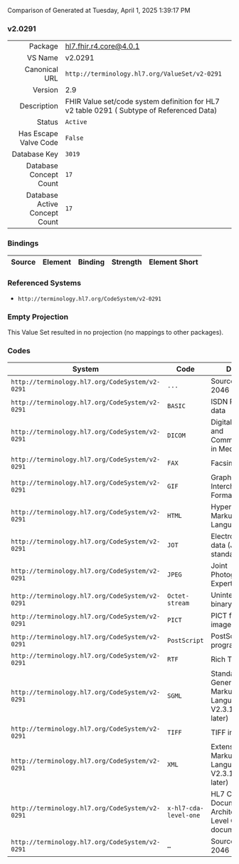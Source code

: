 Comparison of 
Generated at Tuesday, April 1, 2025 1:39:17 PM

### v2.0291

|      |     |
| ---: | --- |
| Package | hl7.fhir.r4.core@4.0.1 |
| VS Name | v2.0291 |
| Canonical URL | `http://terminology.hl7.org/ValueSet/v2-0291` |
| Version | 2.9 |
| Description | FHIR Value set/code system definition for HL7 v2 table 0291 ( Subtype of Referenced Data) |
| Status | `Active` |
| Has Escape Valve Code | `False` |
| Database Key | `3019` |
| Database Concept Count | `17` |
| Database Active Concept Count | `17` |
### Bindings

| Source | Element | Binding | Strength | Element Short |
| ------ | ------- | ------- | -------- | ------------- |

### Referenced Systems

* `http://terminology.hl7.org/CodeSystem/v2-0291`
### Empty Projection

This Value Set resulted in no projection (no mappings to other packages).

### Codes

| System | Code | Display |
| ------ | ---- | ------- |
| `http://terminology.hl7.org/CodeSystem/v2-0291` | `...` | Source RFC 2046 |
| `http://terminology.hl7.org/CodeSystem/v2-0291` | `BASIC` | ISDN PCM audio data |
| `http://terminology.hl7.org/CodeSystem/v2-0291` | `DICOM` | Digital Imaging and Communications in Medicine |
| `http://terminology.hl7.org/CodeSystem/v2-0291` | `FAX` | Facsimile data |
| `http://terminology.hl7.org/CodeSystem/v2-0291` | `GIF` | Graphics Interchange Format |
| `http://terminology.hl7.org/CodeSystem/v2-0291` | `HTML` | Hypertext Markup Language |
| `http://terminology.hl7.org/CodeSystem/v2-0291` | `JOT` | Electronic ink data (Jot 1.0 standard) |
| `http://terminology.hl7.org/CodeSystem/v2-0291` | `JPEG` | Joint Photographic Experts Group |
| `http://terminology.hl7.org/CodeSystem/v2-0291` | `Octet-stream` | Uninterpreted binary data |
| `http://terminology.hl7.org/CodeSystem/v2-0291` | `PICT` | PICT format image data |
| `http://terminology.hl7.org/CodeSystem/v2-0291` | `PostScript` | PostScript program |
| `http://terminology.hl7.org/CodeSystem/v2-0291` | `RTF` | Rich Text Format |
| `http://terminology.hl7.org/CodeSystem/v2-0291` | `SGML` | Standard Generalized Markup Language (HL7 V2.3.1 and later) |
| `http://terminology.hl7.org/CodeSystem/v2-0291` | `TIFF` | TIFF image data |
| `http://terminology.hl7.org/CodeSystem/v2-0291` | `XML` | Extensible Markup Language (HL7 V2.3.1 and later) |
| `http://terminology.hl7.org/CodeSystem/v2-0291` | `x-hl7-cda-level-one` | HL7 Clinical Document Architecture Level One document |
| `http://terminology.hl7.org/CodeSystem/v2-0291` | `…` | Source RFC 2046 |
